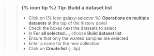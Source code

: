 <!--
type: tip box
location: inside a box
arguments:
    required:
        none
    optional:
        none
-->
>
>    > ### {% icon tip %} Tip: Build a dataset list
>    > * Click on {% icon galaxy-selector %} **Operations on multiple datasets** at the top of the history panel
>    > * Check the boxes next the datasets to select
>    > * In **For all selected...**, choose **Build dataset list**
>    > * Ensure that only the wanted samples are selected
>    > * Enter a name for the new collection
>    > * Click on **Create list**
>    {: .tip}
>